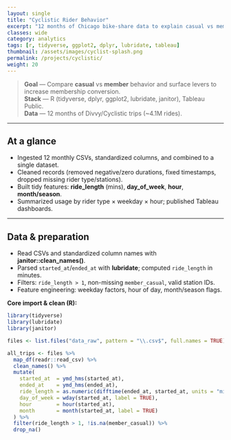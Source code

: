 ```yaml
---
layout: single
title: "Cyclistic Rider Behavior"
excerpt: "12 months of Chicago bike-share data to explain casual vs member behavior and drive membership growth."
classes: wide
category: analytics
tags: [r, tidyverse, ggplot2, dplyr, lubridate, tableau]
thumbnail: /assets/images/cyclist-splash.png
permalink: /projects/cyclistic/
weight: 20
---
```


> **Goal** — Compare **casual** vs **member** behavior and surface levers to increase membership conversion.  
> **Stack** — R (tidyverse, dplyr, ggplot2, lubridate, janitor), Tableau Public.  
> **Data** — 12 months of Divvy/Cyclistic trips (~4.1M rides).

---

## At a glance
- Ingested 12 monthly CSVs, standardized columns, and combined to a single dataset.  
- Cleaned records (removed negative/zero durations, fixed timestamps, dropped missing rider type/stations).  
- Built tidy features: **ride_length** (mins), **day_of_week**, **hour**, **month/season**.  
- Summarized usage by rider type × weekday × hour; published Tableau dashboards.

---

## Data & preparation
- Read CSVs and standardized column names with **janitor::clean_names()**.  
- Parsed `started_at`/`ended_at` with **lubridate**; computed `ride_length` in minutes.  
- Filters: `ride_length > 1`, non-missing `member_casual`, valid station IDs.  
- Feature engineering: weekday factors, hour of day, month/season flags.

**Core import & clean (R):**

```r
library(tidyverse)
library(lubridate)
library(janitor)

files <- list.files("data_raw", pattern = "\\.csv$", full.names = TRUE)

all_trips <- files %>%
  map_df(readr::read_csv) %>%
  clean_names() %>%
  mutate(
    started_at  = ymd_hms(started_at),
    ended_at    = ymd_hms(ended_at),
    ride_length = as.numeric(difftime(ended_at, started_at, units = "mins")),
    day_of_week = wday(started_at, label = TRUE),
    hour        = hour(started_at),
    month       = month(started_at, label = TRUE)
  ) %>%
  filter(ride_length > 1, !is.na(member_casual)) %>%
  drop_na()
